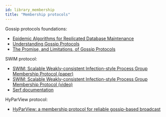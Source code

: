 ```yaml
---
id: library_membership
title: "Membership protocols"
---
```


Gossip protocols foundations:

- [Epidemic Algorithms for Replicated Database Maintenance][1]
- [Understanding Gossip Protocols][2]
- [The Promise, and Limitations, of Gossip Protocols][3]

SWIM protocol:

- [SWIM: Scalable Weakly-consistent Infection-style Process Group Membership Protocol (paper)][4]
- [SWIM: Scalable Weakly-consistent Infection-style Process Group Membership Protocol (video)][5]
- [Serf documentation][6]

HyParView protocol:

- [HyParView: a membership protocol for reliable gossip-based broadcast][7]

[1]: http://bitsavers.informatik.uni-stuttgart.de/pdf/xerox/parc/techReports/CSL-89-1_Epidemic_Algorithms_for_Replicated_Database_Maintenance.pdf
[2]: https://www.youtube.com/watch?v=QQ2n1UX3Qwg
[3]: http://www.cs.cornell.edu/Projects/Quicksilver/public_pdfs/2007PromiseAndLimitations.pdf
[4]: https://www.cs.cornell.edu/projects/Quicksilver/public_pdfs/SWIM.pdf
[5]: https://www.youtube.com/watch?v=bkmbWsDz8LM
[6]: https://www.serf.io/docs/internals/gossip.html
[7]: http://asc.di.fct.unl.pt/~jleitao/pdf/dsn07-leitao.pdf
